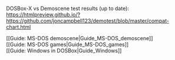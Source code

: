 DOSBox-X vs Demoscene test results (up to date): https://htmlpreview.github.io/?https://github.com/joncampbell123/demotest/blob/master/compat-chart.html

[[Guide: MS-DOS demoscene|Guide_MS-DOS_demoscene]]  
[[Guide: MS-DOS games|Guide_MS-DOS_games]]  
[[Guide: Windows in DOSBox|Guide_Windows]]  
